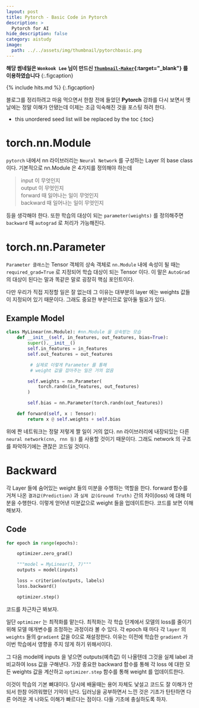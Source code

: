 ```yaml
---
layout: post
title: Pytorch - Basic Code in Pytorch
description: >
  Pytorch for AI
hide_description: false
category: aistudy
image:
  path: ../../assets/img/thumbnail/pytorchbasic.png
---
```


**해당 썸네일은 `Wonkook Lee` 님이 만드신 [`Thumbnail-Maker`](https://wonkooklee.github.io/thumbnail_maker/){:target="_blank"} 를 이용하였습니다**
{:.figcaption}

{% include hits.md %}
{:.figcaption}


블로그를 정리하려고 마음 먹으면서 한참 전에 들었던 **Pytorch** 강좌를 다시 보면서 옛날에는 정말 이해가 안됐는데 이제는 조금 익숙해진 것을 
포스팅 하려 한다.

* this unordered seed list will be replaced by the toc
{:toc}

# torch.nn.Module

`pytorch` 내에서 nn 라이브러리는 `Neural Network` 를 구성하는 Layer 의 base class 이다. 기본적으로 nn.Module 은 4가지를
정의해야 하는데 

> input 이 무엇인지<br>
> output 이 무엇인지<br>
> forward 때 일어나는 일이 무엇인지<br>
> backward 때 일어나는 일이 무엇인지

등을 생각해야 한다. 또한 학습의 대상이 되는 `parameter(weights)` 를 정의해주면 `backward` 때 `autograd` 로 처리가 가능해진다.

# torch.nn.Parameter

`Parameter 클래스`는 Tensor 객체의 상속 객체로 `nn.Module` 내에 속성이 될 때는 `required_grad=True` 로 지정되어 
학습 대상이 되는 Tensor 이다. 이 말은 `AutoGrad` 의 대상이 된다는 말과 똑같은 말로 굉장히 핵심 포인트이다. 

다만 우리가 직접 지정할 일은 잘 없는데 그 이유는 대부분의 layer 에는 weights 값들이 지정되어 있기 때문이다. 그래도 중요한 부분이므로 알아둘 필요가 있다.

## Example Model

```py
class MyLinear(nn.Module): #nn.Module 을 상속받는 모습
    def __init__(self, in_features, out_features, bias=True):
        super().__init__()
        self.in_features = in_features
        self.out_features = out_features

         # 실제로 이렇게 Parameter 를 통해 
         # weight 값을 잡아주는 일은 거의 없음

        self.weights = nn.Parameter(
            torch.randn(in_features, out_features)
        )

        self.bias = nn.Parameter(torch.randn(out_features))

    def forward(self, x : Tensor):
        return x @ self.weights + self.bias 
```

위에 짠 네트워크는 정말 저렇게 짤 일이 거의 없다. nn 라이브러리에 내장되있는 다른 `neural network(cnn, rnn 등)` 를 사용할 것이기 때문이다.
그래도 network 의 구조를 파악하기에는 괜찮은 코드일 것이다.

# Backward

각 Layer 들에 숨어있는 weight 들의 미분을 수행하는 역할을 한다. forward 함수를 거쳐 나온 `결과값(Prediction)` 과 
`실제 값(Ground Truth)` 간의 차이(loss) 에 대해 미분을 수행한다. 이렇게 얻어낸 미분값으로 weight 들을 업데이트한다. 
코드를 보면 이해해보자.

## Code

```py
for epoch in range(epochs):

    optimizer.zero_grad()

    """model = MyLinear(3, 7)"""
    outputs = model(inputs) 

    loss = criterion(outputs, labels)
    loss.backward()

    optimizer.step()
```

코드를 차근차근 봐보자.

일단 `optimizer` 는 최적화를 맡는다. 최적화는 각 학습 단계에서 모델의 loss를 줄이기 위해 모델 매개변수를 조정하는 과정이라 볼 수 있다. 
각 epoch 때 마다 각 `layer` 의 `weights` 들의 g`radient` 값을 0으로 재설정한다. 이유는 이전에 학습한 `gradient` 가 이번 학습에서 영향을 주지 않게 하기 위해서이다. 

그 다음 model에 inputs 을 넣으면 outputs(예측값) 이 나올텐데 그것을 실제 label 과 비교하여 loss 값을 구해낸다. 
가장 중요한 backward 함수를 통해 각 loss 에 대한 모든 weights 값을 계산하고 `optimizer.step` 함수를 통해 weight 를 업데이트한다.

이것이 학습의 기본 뼈대이다. 당시에 배울때는 용어 자체도 낯설고 코드도 잘 이해가 안되서 한참 어려워했던 기억이 난다. 딥러닝을 공부하면서 느낀 것은 기초가
탄탄하면 다른 어려운 게 나와도 이해가 빠르다는 점이다. 다들 기초에 충실하도록 하자.
